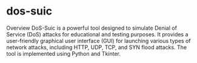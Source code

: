 # dos-suic
Overview DoS-Suic is a powerful tool designed to simulate Denial of Service (DoS) attacks for educational and testing purposes. It provides a user-friendly graphical user interface (GUI) for launching various types of network attacks, including HTTP, UDP, TCP, and SYN flood attacks. The tool is implemented using Python and Tkinter.
